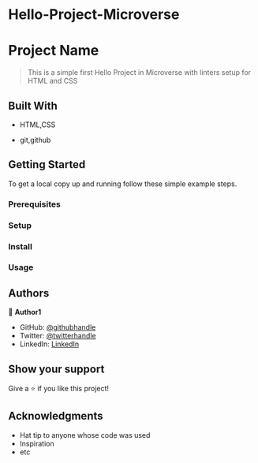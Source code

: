 # Hello-Project-Microverse


# Project Name

> This is a simple first Hello Project in Microverse with linters setup for HTML and CSS



## Built With

- HTML,CSS

- git,github




## Getting Started


To get a local copy up and running follow these simple example steps.

### Prerequisites

### Setup

### Install

### Usage





## Authors

👤 **Author1**

- GitHub: [@githubhandle](https://github.com/peterdgreat)
- Twitter: [@twitterhandle](https://twitter.com/dev_Peter_O)
- LinkedIn: [LinkedIn](https://linkedin.com/in/ajayi-peter-4391ab1b5)





## Show your support

Give a ⭐️ if you like this project!

## Acknowledgments

- Hat tip to anyone whose code was used
- Inspiration
- etc
